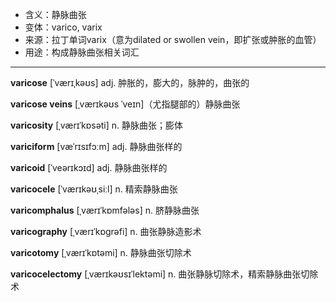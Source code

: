 - <span class="definition">含义：静脉曲张</span>
- <span class="definition">变体：varico, varix</span>
- <span class="definition">来源：拉丁单词varix（意为dilated or swollen vein，即扩张或肿胀的血管）</span>
- <span class="definition">用途：构成静脉曲张相关词汇</span>


---


<span class="vocabulary">**varicose**</span> [ˈværɪˌkəʊs] adj. 肿胀的，膨大的，脉肿的，曲张的

<span class="vocabulary">**varicose veins**</span> [ˌværɪkəʊs ˈveɪn]（尤指腿部的）静脉曲张

<span class="vocabulary">**varicosity**</span> [ˌværɪˈkɒsəti] n. 静脉曲张；膨体

<span class="vocabulary">**variciform**</span> [væˈrɪsɪfɔːm] adj. 静脉曲张样的

<span class="vocabulary">**varicoid**</span> [ˈveərɪkɔɪd] adj. 静脉曲张样的

<span class="vocabulary">**varicocele**</span> [ˈværɪkəʊˌsiːl] n. 精索静脉曲张

<span class="vocabulary">**varicomphalus**</span> [ˌværɪˈkɒmfələs] n. 脐静脉曲张

<span class="vocabulary">**varicography**</span> [ˌværɪˈkɒgrəfi] n. 曲张静脉造影术

<span class="vocabulary">**varicotomy**</span> [ˌværɪˈkɒtəmi] n. 静脉曲张切除术

<span class="vocabulary">**varicocelectomy**</span> [ˌværɪkəʊsɪˈlektəmi] n. 曲张静脉切除术，精索静脉曲张切除术
